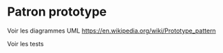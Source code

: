 # Patron prototype 

Voir les diagrammes UML
https://en.wikipedia.org/wiki/Prototype_pattern

Voir les tests
